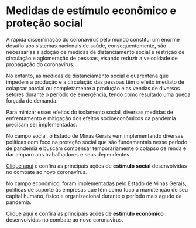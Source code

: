 
# Medidas de estímulo econômico e proteção social

A rápida disseminação do coronavírus pelo mundo constitui um enorme desafio aos sistemas nacionais de saúde, consequentemente, são necessárias a adoção de medidas de distanciamento social e restrição de circulação e aglomeração de pessoas, visando reduzir a velocidade de propagação do coronavírus. 

No entanto, as medidas de distanciamento social e quarentena que impedem a produção e a circulação das pessoas têm o efeito imediato de colapsar parcial ou completamente a produção e as vendas de diversos setores durante o período de emergência, tendo como resultado uma queda forçada de demanda. 

Para minizar esses efeitos do isolamento social, diversas medidas de enfrentamento e mitigação dos efeitos socioeconômicos da pandemia precisam ser implementadas.

No campo social, o Estado de Minas Gerais vem implementando diversas políticas com foco na proteção social que são fundamentais nesse período de pandemia e buscam compensar temporariamente o colapso de renda e dar amparo aos trabalhadores e seus dependentes. 

[Clique aqui](xxxxxxxxxx) e confira as principais ações de **estímulo social** desenvolvidas no combate ao novo coronavírus. 

No campo econômico, foram implementadas pelo Estado de Minas Gerais, políticas de suporte às empresas que têm como foco a manutenção de seu capital humano, físico e organizacional durante o período mais agudo da pandemia. 

[Clique aqui](http://www.desenvolvimento.mg.gov.br/application/noticias/noticia/1040/sistema-de-desenvolvimento-economico-no-enfrentamento-a-covid-19) e confira as principais ações de **estímulo econômico** desenvolvidas no combate ao novo coronavírus.

